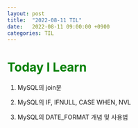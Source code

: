 ```yaml
---
layout: post
title:  "2022-08-11 TIL"
date:   2022-08-11 09:00:00 +0900
categories: TIL
---
```


<span style="color:green">Today I Learn </span>
============================================

1. MySQL의 join문

2. MySQL의 IF, IFNULL, CASE WHEN, NVL

3. MySQL의 DATE_FORMAT 개념 및 사용법


